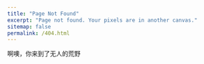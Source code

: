 ```yaml
---
title: "Page Not Found"
excerpt: "Page not found. Your pixels are in another canvas."
sitemap: false
permalink: /404.html
---
```


啊噢，你来到了无人的荒野
